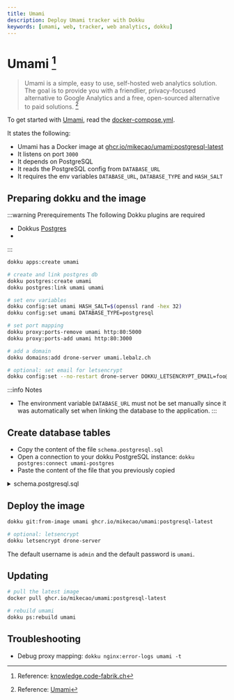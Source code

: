 ```yaml
---
title: Umami
description: Deploy Umami tracker with Dokku
keywords: [umami, web, tracker, web analytics, dokku]
---
```


# Umami [^1]

> Umami is a simple, easy to use, self-hosted web analytics solution. The goal is to provide you with a friendlier, privacy-focused alternative to Google Analytics and a free, open-sourced alternative to paid solutions. [^2]

To get started with [Umami](https://umami.is/), read the
[docker-compose.yml](https://github.com/mikecao/umami/blob/master/docker-compose.yml).

It states the following:

- Umami has a Docker image at [ghcr.io/mikecao/umami:postgresql-latest](https://github.com/mikecao/umami/pkgs/container/umami)
- It listens on port `3000`
- It depends on PostgreSQL
- It reads the PostgreSQL config from `DATABASE_URL`
- It requires the env variables `DATABASE_URL`, `DATABASE_TYPE` and `HASH_SALT`

## Preparing dokku and the image

:::warning Prerequirements
The following Dokku plugins are required
- Dokkus [Postgres](https://github.com/dokku/dokku-postgres)
- 
:::

```bash
dokku apps:create umami

# create and link postgres db
dokku postgres:create umami
dokku postgres:link umami umami

# set env variables
dokku config:set umami HASH_SALT=$(openssl rand -hex 32)
dokku config:set umami DATABASE_TYPE=postgresql

# set port mapping
dokku proxy:ports-remove umami http:80:5000
dokku proxy:ports-add umami http:80:3000

# add a domain
dokku domains:add drone-server umami.lebalz.ch

# optional: set email for letsencrypt
dokku config:set --no-restart drone-server DOKKU_LETSENCRYPT_EMAIL=foo@bar.ch
```

:::info Notes
- The environment variable `DATABASE_URL` must not be set manually since it was automatically set when linking the database to the application.
:::


## Create database tables

* Copy the content of the file `schema.postgresql.sql`
* Open a connection to your dokku PostgreSQL instance: `dokku postgres:connect umami-postgres`
* Paste the content of the file that you previously copied

<details><summary>schema.postgresql.sql</summary>

The Schema from [Github repository](https://github.com/mikecao/umami):

```sql reference title=sql/schema.postgresql.sql
https://github.com/mikecao/umami/blob/master/sql/schema.postgresql.sql
```

</details>

## Deploy the image

```bash
dokku git:from-image umami ghcr.io/mikecao/umami:postgresql-latest

# optional: letsencrypt
dokku letsencrypt drone-server
```

The default username is `admin` and the default password is `umami`.

## Updating

```bash
# pull the latest image
docker pull ghcr.io/mikecao/umami:postgresql-latest

# rebuild umami
dokku ps:rebuild umami
```

## Troubleshooting

* Debug proxy mapping: `dokku nginx:error-logs umami -t`


[^1]: Reference: [knowledge.code-fabrik.ch](https://knowledge.code-fabrik.ch/software/dokku/docker-image-deploys/umami.html)
[^2]: Reference: [Umami](https://umami.is/)